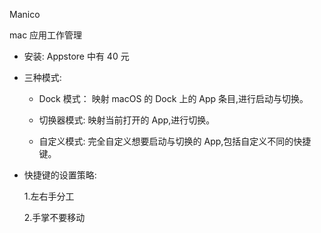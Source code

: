 Manico

mac 应用工作管理

- 安装: Appstore 中有 40 元

- 三种模式:

  - Dock 模式： 映射 macOS 的 Dock 上的 App 条目,进行启动与切换。

  - 切换器模式: 映射当前打开的 App,进行切换。

  - 自定义模式: 完全自定义想要启动与切换的 App,包括自定义不同的快捷键。

- 快捷键的设置策略:

  1.左右手分工

  2.手掌不要移动
